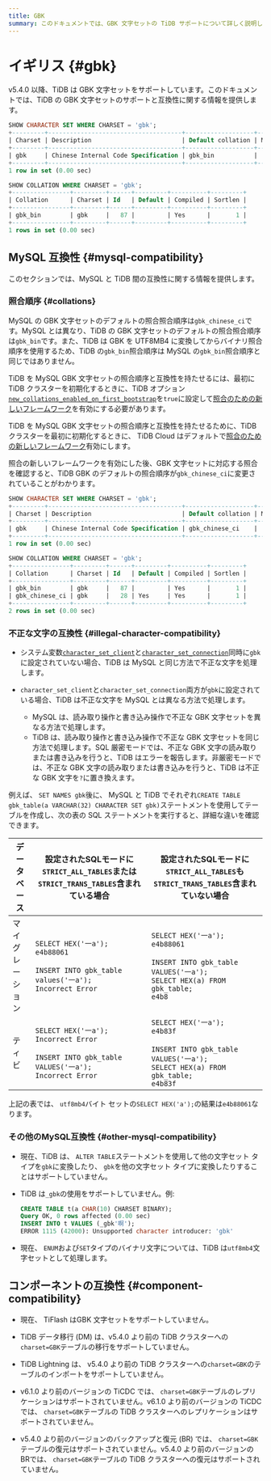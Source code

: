 ```yaml
---
title: GBK
summary: このドキュメントでは、GBK 文字セットの TiDB サポートについて詳しく説明します。
---
```


# イギリス {#gbk}

v5.4.0 以降、TiDB は GBK 文字セットをサポートしています。このドキュメントでは、TiDB の GBK 文字セットのサポートと互換性に関する情報を提供します。

```sql
SHOW CHARACTER SET WHERE CHARSET = 'gbk';
+---------+-------------------------------------+-------------------+--------+
| Charset | Description                         | Default collation | Maxlen |
+---------+-------------------------------------+-------------------+--------+
| gbk     | Chinese Internal Code Specification | gbk_bin           |      2 |
+---------+-------------------------------------+-------------------+--------+
1 row in set (0.00 sec)

SHOW COLLATION WHERE CHARSET = 'gbk';
+----------------+---------+------+---------+----------+---------+
| Collation      | Charset | Id   | Default | Compiled | Sortlen |
+----------------+---------+------+---------+----------+---------+
| gbk_bin        | gbk     |   87 |         | Yes      |       1 |
+----------------+---------+------+---------+----------+---------+
1 rows in set (0.00 sec)
```

## MySQL 互換性 {#mysql-compatibility}

このセクションでは、MySQL と TiDB 間の互換性に関する情報を提供します。

### 照合順序 {#collations}

MySQL の GBK 文字セットのデフォルトの照合照合順序は`gbk_chinese_ci`です。MySQL とは異なり、TiDB の GBK 文字セットのデフォルトの照合照合順序は`gbk_bin`です。また、TiDB は GBK を UTF8MB4 に変換してからバイナリ照合順序を使用するため、TiDB の`gbk_bin`照合順序は MySQL の`gbk_bin`照合順序と同じではありません。

<CustomContent platform="tidb">

TiDB を MySQL GBK 文字セットの照合順序と互換性を持たせるには、最初に TiDB クラスターを初期化するときに、TiDB オプション[`new_collations_enabled_on_first_bootstrap`](/tidb-configuration-file.md#new_collations_enabled_on_first_bootstrap)を`true`に設定して[照合のための新しいフレームワーク](/character-set-and-collation.md#new-framework-for-collations)を有効にする必要があります。

</CustomContent>

<CustomContent platform="tidb-cloud">

TiDB を MySQL GBK 文字セットの照合順序と互換性を持たせるために、TiDB クラスターを最初に初期化するときに、 TiDB Cloud はデフォルトで[照合のための新しいフレームワーク](/character-set-and-collation.md#new-framework-for-collations)有効にします。

</CustomContent>

照合の新しいフレームワークを有効にした後、GBK 文字セットに対応する照合を確認すると、TiDB GBK のデフォルトの照合順序が`gbk_chinese_ci`に変更されていることがわかります。

```sql
SHOW CHARACTER SET WHERE CHARSET = 'gbk';
+---------+-------------------------------------+-------------------+--------+
| Charset | Description                         | Default collation | Maxlen |
+---------+-------------------------------------+-------------------+--------+
| gbk     | Chinese Internal Code Specification | gbk_chinese_ci    |      2 |
+---------+-------------------------------------+-------------------+--------+
1 row in set (0.00 sec)

SHOW COLLATION WHERE CHARSET = 'gbk';
+----------------+---------+------+---------+----------+---------+
| Collation      | Charset | Id   | Default | Compiled | Sortlen |
+----------------+---------+------+---------+----------+---------+
| gbk_bin        | gbk     |   87 |         | Yes      |       1 |
| gbk_chinese_ci | gbk     |   28 | Yes     | Yes      |       1 |
+----------------+---------+------+---------+----------+---------+
2 rows in set (0.00 sec)
```

### 不正な文字の互換性 {#illegal-character-compatibility}

-   システム変数[`character_set_client`](/system-variables.md#character_set_client)と[`character_set_connection`](/system-variables.md#character_set_connection)同時に`gbk`に設定されていない場合、TiDB は MySQL と同じ方法で不正な文字を処理します。
-   `character_set_client`と`character_set_connection`両方が`gbk`に設定されている場合、TiDB は不正な文字を MySQL とは異なる方法で処理します。

    -   MySQL は、読み取り操作と書き込み操作で不正な GBK 文字セットを異なる方法で処理します。
    -   TiDB は、読み取り操作と書き込み操作で不正な GBK 文字セットを同じ方法で処理します。SQL 厳密モードでは、不正な GBK 文字の読み取りまたは書き込みを行うと、TiDB はエラーを報告します。非厳密モードでは、不正な GBK 文字の読み取りまたは書き込みを行うと、TiDB は不正な GBK 文字を`?`に置き換えます。

例えば、 `SET NAMES gbk`後に、 MySQL と TiDB でそれぞれ`CREATE TABLE gbk_table(a VARCHAR(32) CHARACTER SET gbk)`ステートメントを使用してテーブルを作成し、次の表の SQL ステートメントを実行すると、詳細な違いを確認できます。

| データベース   | 設定されたSQLモードに`STRICT_ALL_TABLES`または`STRICT_TRANS_TABLES`含まれている場合                                                   | 設定されたSQLモードに`STRICT_ALL_TABLES`も`STRICT_TRANS_TABLES`含まれていない場合                                                                       |
| -------- | ----------------------------------------------------------------------------------------------------------------- | ------------------------------------------------------------------------------------------------------------------------------------ |
| マイグレーション | `SELECT HEX('一a');`<br/> `e4b88061`<br/><br/> `INSERT INTO gbk_table values('一a');`<br/> `Incorrect Error`        | `SELECT HEX('一a');`<br/> `e4b88061`<br/><br/> `INSERT INTO gbk_table VALUES('一a');`<br/> `SELECT HEX(a) FROM gbk_table;`<br/> `e4b8` |
| ティビ      | `SELECT HEX('一a');`<br/> `Incorrect Error`<br/><br/> `INSERT INTO gbk_table VALUES('一a');`<br/> `Incorrect Error` | `SELECT HEX('一a');`<br/> `e4b83f`<br/><br/> `INSERT INTO gbk_table VALUES('一a');`<br/> `SELECT HEX(a) FROM gbk_table;`<br/> `e4b83f` |

上記の表では、 `utf8mb4`バイト セットの`SELECT HEX('a');`の結果は`e4b88061`なります。

### その他のMySQL互換性 {#other-mysql-compatibility}

-   現在、TiDB は、 `ALTER TABLE`ステートメントを使用して他の文字セット タイプを`gbk`に変換したり、 `gbk`を他の文字セット タイプに変換したりすることはサポートしていません。

<!---->

-   TiDB は`_gbk`の使用をサポートしていません。例:

    ```sql
    CREATE TABLE t(a CHAR(10) CHARSET BINARY);
    Query OK, 0 rows affected (0.00 sec)
    INSERT INTO t VALUES (_gbk'啊');
    ERROR 1115 (42000): Unsupported character introducer: 'gbk'
    ```

<!---->

-   現在、 `ENUM`および`SET`タイプのバイナリ文字については、TiDB は`utf8mb4`文字セットとして処理します。

## コンポーネントの互換性 {#component-compatibility}

-   現在、 TiFlash はGBK 文字セットをサポートしていません。

-   TiDB データ移行 (DM) は、v5.4.0 より前の TiDB クラスターへの`charset=GBK`テーブルの移行をサポートしていません。

-   TiDB Lightning は、 v5.4.0 より前の TiDB クラスターへの`charset=GBK`のテーブルのインポートをサポートしていません。

-   v6.1.0 より前のバージョンの TiCDC では、 `charset=GBK`テーブルのレプリケーションはサポートされていません。v6.1.0 より前のバージョンの TiCDC では、 `charset=GBK`テーブルの TiDB クラスターへのレプリケーションはサポートされていません。

-   v5.4.0 より前のバージョンのバックアップと復元 (BR) では、 `charset=GBK`テーブルの復元はサポートされていません。v5.4.0 より前のバージョンのBRでは、 `charset=GBK`テーブルの TiDB クラスターへの復元はサポートされていません。
